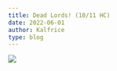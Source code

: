 ```yaml
---
title: Dead Lords! (10/11 HC)
date: 2022-06-01
author: Kalfrice
type: blog
---
```


![](/posts/2022-06-01-dead-lords/dread-lords.jpg)

<!--more-->
